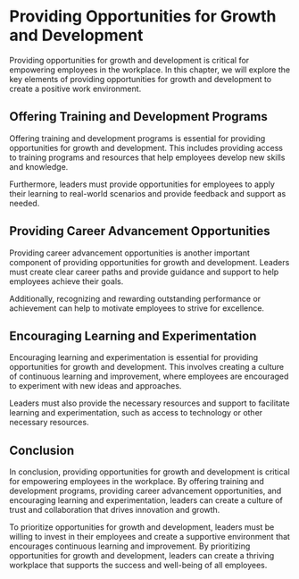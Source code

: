 # Providing Opportunities for Growth and Development

Providing opportunities for growth and development is critical for empowering employees in the workplace. In this chapter, we will explore the key elements of providing opportunities for growth and development to create a positive work environment.

Offering Training and Development Programs
------------------------------------------

Offering training and development programs is essential for providing opportunities for growth and development. This includes providing access to training programs and resources that help employees develop new skills and knowledge.

Furthermore, leaders must provide opportunities for employees to apply their learning to real-world scenarios and provide feedback and support as needed.

Providing Career Advancement Opportunities
------------------------------------------

Providing career advancement opportunities is another important component of providing opportunities for growth and development. Leaders must create clear career paths and provide guidance and support to help employees achieve their goals.

Additionally, recognizing and rewarding outstanding performance or achievement can help to motivate employees to strive for excellence.

Encouraging Learning and Experimentation
----------------------------------------

Encouraging learning and experimentation is essential for providing opportunities for growth and development. This involves creating a culture of continuous learning and improvement, where employees are encouraged to experiment with new ideas and approaches.

Leaders must also provide the necessary resources and support to facilitate learning and experimentation, such as access to technology or other necessary resources.

Conclusion
----------

In conclusion, providing opportunities for growth and development is critical for empowering employees in the workplace. By offering training and development programs, providing career advancement opportunities, and encouraging learning and experimentation, leaders can create a culture of trust and collaboration that drives innovation and growth.

To prioritize opportunities for growth and development, leaders must be willing to invest in their employees and create a supportive environment that encourages continuous learning and improvement. By prioritizing opportunities for growth and development, leaders can create a thriving workplace that supports the success and well-being of all employees.
